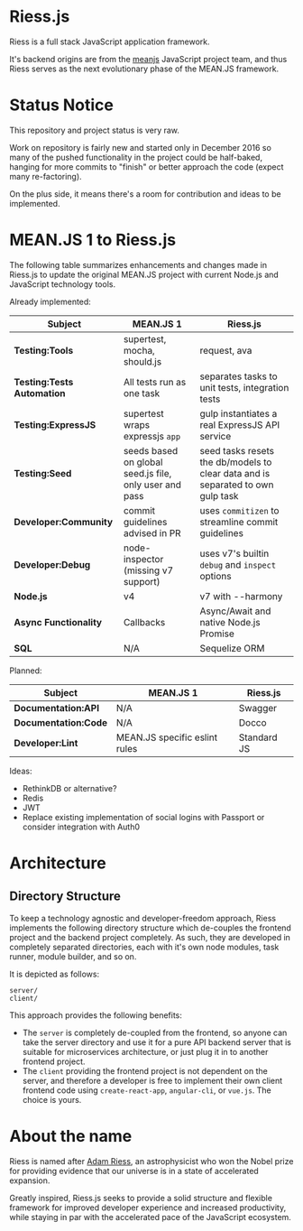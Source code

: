 # Riess.js

Riess is a full stack JavaScript application framework.

It's backend origins are from the [meanjs](https://github.com/meanjs/mean) JavaScript project team, and thus Riess serves as the next evolutionary phase of the MEAN.JS framework.

# Status Notice

This repository and project status is very raw.

Work on repository is fairly new and started only in December 2016 so many of the pushed functionality in the project could be half-baked, hanging for more commits to "finish" or better approach the code (expect many re-factoring).

On the plus side, it means there's a room for contribution and ideas to be implemented.

# MEAN.JS 1 to Riess.js

The following table summarizes enhancements and changes made in Riess.js to update the original MEAN.JS project with current Node.js and JavaScript technology tools.

Already implemented:

| Subject | MEAN.JS 1 | Riess.js
| ------- | --------- | --------
| **Testing:Tools** | supertest, mocha, should.js | request, ava 
| **Testing:Tests Automation** | All tests run as one task | separates tasks to unit tests, integration tests
| **Testing:ExpressJS** | supertest wraps expressjs `app` | gulp instantiates a real ExpressJS API service
| **Testing:Seed** | seeds based on global seed.js file, only user and pass | seed tasks resets the db/models to clear data and is separated to own gulp task
| **Developer:Community** | commit guidelines advised in PR | uses `commitizen` to streamline commit guidelines
| **Developer:Debug** | node-inspector (missing v7 support) | uses v7's builtin `debug` and `inspect` options
| **Node.js** | v4 | v7 with --harmony
| **Async Functionality** | Callbacks | Async/Await and native Node.js Promise
| **SQL** | N/A | Sequelize ORM

Planned:

| Subject | MEAN.JS 1 | Riess.js
| ------- | --------- | --------
| **Documentation:API** | N/A | Swagger
| **Documentation:Code** | N/A | Docco
| **Developer:Lint** | MEAN.JS specific eslint rules | Standard JS

Ideas:

* RethinkDB or alternative?
* Redis
* JWT 
* Replace existing implementation of social logins with Passport or consider integration with Auth0


# Architecture

## Directory Structure

To keep a technology agnostic and developer-freedom approach, Riess implements the following directory structure which de-couples the frontend project and the backend project completely. As such, they are developed in completely separated directories, each with it's own node modules, task runner, module builder, and so on.

It is depicted as follows:

```
server/
client/
```

This approach provides the following benefits:
* The `server` is completely de-coupled from the frontend, so anyone can take the server directory and use it for a pure API backend server that is suitable for microservices architecture, or just plug it in to another frontend project.
* The `client` providing the frontend project is not dependent on the server, and therefore a developer is free to implement their own client frontend code using `create-react-app`, `angular-cli`, or `vue.js`. The choice is yours.


# About the name

Riess is named after [Adam Riess](https://en.wikipedia.org/wiki/Adam_Riess), an astrophysicist who won the Nobel prize for providing evidence that our universe is in a state of accelerated expansion.

Greatly inspired, Riess.js seeks to provide a solid structure and flexible framework for improved developer experience and increased productivity, while staying in par with the accelerated pace of the JavaScript ecosystem.
